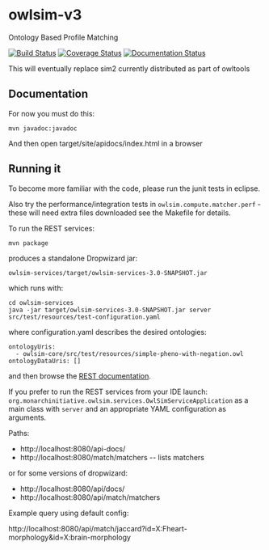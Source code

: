 # owlsim-v3

Ontology Based Profile Matching

[![Build Status](https://travis-ci.org/monarch-initiative/owlsim-v3.svg?branch=master)](https://travis-ci.org/monarch-initiative/owlsim-v3)
[![Coverage Status](https://coveralls.io/repos/monarch-initiative/owlsim-v3/badge.svg?branch=master&service=github)](https://coveralls.io/github/monarch-initiative/owlsim-v3?branch=master)
[![Documentation Status](https://readthedocs.org/projects/owlsim/badge/?version=latest)](http://owlsim.readthedocs.org/en/latest/?badge=latest)

This will eventually replace sim2 currently distributed as part of owltools

## Documentation

For now you must do this:

    mvn javadoc:javadoc

And then open target/site/apidocs/index.html in a browser

## Running it

To become more familiar with the code, please run the junit tests in eclipse.

Also try the performance/integration tests in `owlsim.compute.matcher.perf` - these will need extra files downloaded
see the Makefile for details.

To run the REST services:

    mvn package

produces a standalone Dropwizard jar:

    owlsim-services/target/owlsim-services-3.0-SNAPSHOT.jar

which runs with:

    cd owlsim-services
    java -jar target/owlsim-services-3.0-SNAPSHOT.jar server src/test/resources/test-configuration.yaml

where configuration.yaml describes the desired ontologies:

    ontologyUris:
      - owlsim-core/src/test/resources/simple-pheno-with-negation.owl
    ontologyDataUris: []

and then browse the [REST documentation](http://localhost:8080/api/docs/).

If you prefer to run the REST services from your IDE launch:
`org.monarchinitiative.owlsim.services.OwlSimServiceApplication` as a main
class with `server` and an appropriate YAML configuration as arguments.

Paths:

 * http://localhost:8080/api-docs/
 * http://localhost:8080/match/matchers -- lists matchers

or for some versions of dropwizard:

 * http://localhost:8080/api/docs/
 * http://localhost:8080/api/match/matchers 

Example query using default config:

http://localhost:8080/api/match/jaccard?id=X:Fheart-morphology&id=X:brain-morphology
